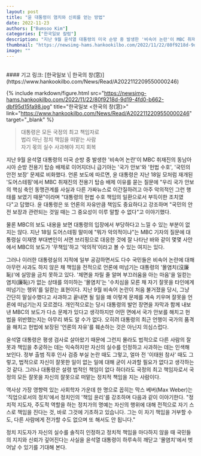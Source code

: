```yaml
---
layout: post
title: "윤 대통령이 염치와 신뢰를 얻는 방법"
date: 2022-11-23
authors: ["Bumsoo Kim"]
categories: ["한국일보 칼럼"]
description: "지난 9월 윤석열 대통령의 미국 순방 중 발생한 '비속어 논란'이 MBC 취재진의 동남아시아 순방 전용기 탑승 배제로 이어지더니 급기야는 '국가 안보'와 '헌법 수호', '국민의 안전 보장' 문제로 비화했다."
thumbnail: "https://newsimg-hams.hankookilbo.com/2022/11/22/80f9218d-9d19-4fd0-b662-dbf95d15fa98.jpg"
image: ""
---
```


<br>
#### 기고 링크: [한국일보 \| 한국의 창(窓)](https://www.hankookilbo.com/News/Read/A2022112209550000246)

{% include markdown/figure.html src="https://newsimg-hams.hankookilbo.com/2022/11/22/80f9218d-9d19-4fd0-b662-dbf95d15fa98.jpg" title="한국일보 <한국의 창(窓)>" link="https://www.hankookilbo.com/News/Read/A2022112209550000246" target="_blank" %}

> 대통령은 모든 국정의 최고 책임자로 <br> 법리 아닌 정치 책임을 떠맡는 사람 <br> 자기 몫의 실수 사과해야 지지 회복

지난 9월 윤석열 대통령의 미국 순방 중 발생한 '비속어 논란'이 MBC 취재진의 동남아시아 순방 전용기 탑승 배제로 이어지더니 급기야는 '국가 안보'와 '헌법 수호', '국민의 안전 보장' 문제로 비화했다. 언론 보도에 따르면, 윤 대통령은 지난 18일 모처럼 재개된 '도어스테핑'에서 MBC 취재진의 전용기 탑승 배제 이유를 묻는 질문에 "우리 국가 안보의 핵심 축인 동맹관계를 사실과 다른 가짜뉴스로 이간질하려고 아주 악의적인 그런 행태를 보였기 때문"이라며 "대통령의 헌법 수호 책임의 일환으로서 부득이한 조치였다"고 답했다. 윤 대통령은 또 언론의 자유만큼 책임도 중요하다고 강조하며 "국민의 안전 보장과 관련되는 것일 때는 그 중요성이 이루 말할 수 없다"고 이야기했다.

물론 MBC의 보도 내용을 보면 대통령의 입장에서 부당하다고 느낄 수 있는 부분이 없지는 않다. 지난 18일 도어스테핑 말미에 "뭐가 악의적이냐"는 MBC 기자의 질문에 대통령실 이재명 부대변인이 서면 브리핑으로 대응한 것에 잘 나타난 바와 같이 몇몇 사안에서 MBC의 보도가 '무책임'하고 '악의적'이라고 볼 수 있는 여지는 있다.

그러나 이러한 대통령실의 지적에 일부 공감하면서도 다수 국민들은 비속어 논란에 대해 아무런 사과도 하지 않은 채 책임을 전적으로 언론에 떠넘기는 대통령의 '몰염치(沒廉恥)'에 실망을 금치 못하고 있다. '체면을 차릴 줄 알며 부끄러움을 아는 마음'을 일컫는 염치(廉恥)가 없는 상태를 의미하는 '몰염치'는 '수치심을 모른 채 자기 잘못을 타인에게 떠넘기는 행위'를 일컫는 표현이다. 지난 9월 비속어 논란이 처음 불거졌을 당시, 그냥 간단히 말실수했다고 사과하고 끝내면 될 일을 왜 이렇게 문제를 계속 키우며 잘못을 언론에 떠넘기는지 모르겠다. 개인적으로는 당시 대통령의 발언 장면을 자막과 함께 내보낸 MBC의 보도가 다소 문제가 있다고 생각하지만 어떤 면에서 국가 안보를 해치고 헌법을 위반했는지는 아무리 봐도 알 수가 없다. 오히려 대통령의 최근 언행이 국가의 품격을 해치고 헌법에 보장된 '언론의 자유'를 훼손하는 것은 아닌지 의심스럽다.

윤석열 대통령은 평생 검사로 살아왔기 때문에 그런지 몰라도 법적으로 다른 사람의 잘못과 책임을 추궁하는 데는 익숙하지만 자신의 실수를 인정하고 사과하는 데는 인색해 보인다. 정부 출범 직후 인사 검증 부실 논란 때도 그렇고, 얼마 전 '이태원 참사' 때도 그렇고, 법적으로 자신이 잘못한 일이 없는 일에 대해 굳이 사과할 필요가 없다고 생각하는 것 같다. 그러나 대통령은 설령 법적인 책임이 없다 하더라도 국정의 최고 책임자로서 국정의 모든 잘못을 자신의 잘못으로 떠맡는 정치적 책임을 지는 사람이다.

역사상 가장 영향력 있는 사회학자 가운데 한 명으로 꼽히는 막스 베버(Max Weber)는 '직업으로서의 정치'에서 정치인의 '책임 윤리'를 강조하며 다음과 같이 이야기한다. "정치적 지도자, 주도적 역할을 하는 정치가의 명예는 자신의 행위에 대해 전적으로 자기 스스로 책임을 진다는 것, 바로 그것에 기초하고 있습니다. 그는 이 자기 책임을 거부할 수도, 다른 사람에게 전가할 수도 없으며 또 해서도 안 됩니다."

정치 지도자가 자신의 실수를 솔직히 인정하고 정치적 책임을 마다하지 않을 때 국민들의 지지와 신뢰가 깊어진다는 사실을 윤석열 대통령이 하루속히 깨닫고 '몰염치'에서 벗어날 수 있기를 기대해 본다.

<br>
